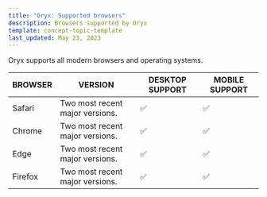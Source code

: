 ```yaml
---
title: "Oryx: Supported browsers"
description: Browsers supported by Oryx
template: concept-topic-template
last_updated: May 23, 2023
---
```



Oryx supports all modern browsers and operating systems.

| BROWSER | VERSION | DESKTOP SUPPORT | MOBILE SUPPORT |
| --- | --- | --- | --- |
| Safari | Two most recent major versions. | &#9989; | &#9989; |
| Chrome | Two most recent major versions. | &#9989; | &#9989; |
| Edge | Two most recent major versions. | &#9989; | &#9989; |
| Firefox | Two most recent major versions. | &#9989; | &#9989; |
